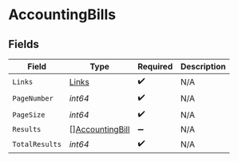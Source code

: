 # AccountingBills


## Fields

| Field                                                     | Type                                                      | Required                                                  | Description                                               |
| --------------------------------------------------------- | --------------------------------------------------------- | --------------------------------------------------------- | --------------------------------------------------------- |
| `Links`                                                   | [Links](../../models/shared/links.md)                     | :heavy_check_mark:                                        | N/A                                                       |
| `PageNumber`                                              | *int64*                                                   | :heavy_check_mark:                                        | N/A                                                       |
| `PageSize`                                                | *int64*                                                   | :heavy_check_mark:                                        | N/A                                                       |
| `Results`                                                 | [][AccountingBill](../../models/shared/accountingbill.md) | :heavy_minus_sign:                                        | N/A                                                       |
| `TotalResults`                                            | *int64*                                                   | :heavy_check_mark:                                        | N/A                                                       |